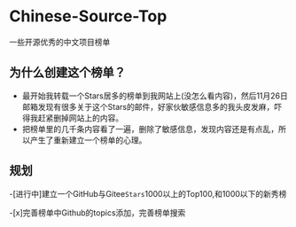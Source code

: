 # Chinese-Source-Top
一些开源优秀的中文项目榜单

## 为什么创建这个榜单？
- 最开始我转载一个Stars居多的榜单到我网站上(没怎么看内容)，然后11月26日邮箱发现有很多关于这个Stars的邮件，好家伙敏感信息多的我头皮发麻，吓得我赶紧删掉网站上的内容。
- 把榜单里的几千条内容看了一遍，删除了敏感信息，发现内容还是有点乱，所以产生了重新建立一个榜单的心理。

## 规划

-[进行中]建立一个GitHub与Gitee`Stars`1000以上的Top100,和1000以下的新秀榜

-[x]完善榜单中Github的topics添加，完善榜单搜索